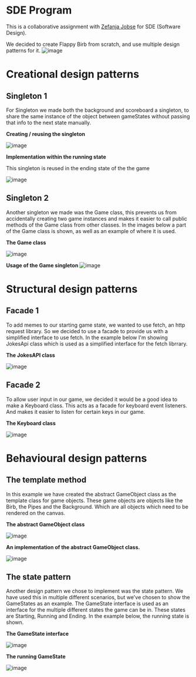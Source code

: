# SDE Program
This is a collaborative assignment with [Zefanja Jobse](https://github.com/zefanjajobse) for SDE (Software Design).

We decided to create Flappy Birb from scratch, and use multiple design patterns for it.
![image](https://user-images.githubusercontent.com/35202343/149156802-511c651d-85bd-468c-aecb-d6e2301db1e3.png)

# Creational design patterns

## Singleton 1
For Singleton we made both the background and scoreboard a singleton, to share the same instance of the object between gameStates without passing that info to the next state manually.

**Creating / reusing the singleton**

![image](https://user-images.githubusercontent.com/22680656/150093443-109497fc-5bcd-48a1-91f8-4bf28745ae1e.png)

**Implementation within the running state**

This singleton is reused in the ending state of the the game

![image](https://user-images.githubusercontent.com/22680656/150093510-0c023ca0-80fd-43b8-8aa6-936e7d5ec0d7.png)


## Singleton 2
Another singleton we made was the Game class, this prevents us from accidentally creating two game instances and makes it easier to call public methods of the Game class from other classes. In the images below a part of the Game class is shown, as well as an example of where it is used.

**The Game class**

![image](https://media.discordapp.net/attachments/752511704956534804/933302980223053864/unknown.png)

**Usage of the Game singleton**
![image](https://media.discordapp.net/attachments/752511704956534804/933303484642639892/unknown.png)

# Structural design patterns

## Facade 1
To add memes to our starting game state, we wanted to use fetch, an http request library.
So we decided to use a facade to provide us with a simplified interface to use fetch.
In the example below I'm showing JokesApi class which is used as a simplified interface for the fetch librrary.

**The JokesAPI class**

![image](https://cdn.discordapp.com/attachments/752511704956534804/932952953810210876/unknown.png)

## Facade 2

To allow user input in our game, we decided it would be a good idea to make a Keyboard class.
This acts as a facade for keyboard event listeners. And makes it easier to listen for certain keys in our game.

**The Keyboard class**

![image](https://media.discordapp.net/attachments/752511704956534804/933285811540066335/unknown.png)

# Behavioural design patterns

## The template method
In this example we have created the abstract GameObject class as the template class for game objects.
These game objects are objects like the Birb, the Pipes and the Background. Which are all objects which need to be rendered on the canvas.

**The abstract GameObject class**

![image](https://media.discordapp.net/attachments/752511704956534804/932939786803642388/unknown.png)

**An implementation of the abstract GameObject class.**

![image](https://media.discordapp.net/attachments/752511704956534804/932939046001442876/unknown.png)

## The state pattern
Another design pattern we chose to implement was the state pattern. We have used this in multiple different scenarios, but we've chosen to show the GameStates as an example. The GameState interface is used as an interface for the multiple different states the game can be in. These states are Starting, Running and Ending. In the example below, the running state is shown.

**The GameState interface**

![image](https://media.discordapp.net/attachments/752511704956534804/932941531512451092/unknown.png)

**The running GameState**

![image](https://cdn.discordapp.com/attachments/752511704956534804/932941986682519582/unknown.png)

